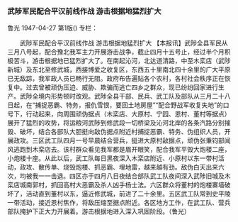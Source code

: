 ### 武陟军民配合平汉前线作战  游击根据地猛烈扩大
鲁光
1947-04-27
第1版()
专栏：

　　武陟军民配合平汉前线作战
    游击根据地猛烈扩大
    【本报讯】武陟全县军民从三月八号起，配合豫北我军主力开展游击战争，截止四月十五号止，经过半个月积极苦斗，游击根据地已猛烈扩大了。在南起沁河，北达道清路，中至木栾店（武陟新城）及东北至修武城，西接博爱之收复区，东西五十里南北四十余里的广大平原已无敌踪，我军政人员已畅行无阻。政府布告遍贴各个农村，各村社会秩序正在恢复中。过去曾被顽伪压迫、威胁、欺骗而逃亡四乡之群众，现已纷纷回家进行生产。武陟全境内形势顿时改观。武陟全县干部、民兵、武工队及部队从三月二十八日起，在“捕捉恶霸、特务，报仇雪恨，要回土地房屋”“配合野战军收复失地”的口号下，行动起来，向周围顽伪据点（木栾店、大原村、宁园、恩村、董村等据点）展开了猛烈的攻势，将运粮河武陟到修武段一切桥梁及沁河北岸的各条汽路分别摧毁、破坏，结合各部队大胆挺向敌伪据点附近村捕捉恶霸、特务、伪组织人员，开展政攻。三区武工队四月一号早晨结合营兵，挺进大原村敌据点，顽伪张秉钧部闻风逃跑到木栾店去。该村群众看见我军都是眉开眼笑，配合我军平毁大炮楼二座，小炮楼十座。从此以后，武工队每日黑夜深入木栾店附近、小原村以东一带村活动，政攻、散传单、烧毁炮楼、抓恶霸、埋地雷，越来越有劲。敌伪白天出来六次，均被我一一击退。四区亦于四月八日夜结合部队武工队夜间深入武陟旧城及木栾店城南郭村，抓回高村大恶霸及杀人凶手杨士法。六区群众将董村的炮楼寨墙破坏了，活动直到董村以东，逼近修武城，前进了二十余里。五区武工队常到史平陵一带活动，接近恩村焦作，将敌压缩至据点附近。各区地方工作，在武工队、营兵部队掩护下正大力开展着。游击根据地进入深入巩固阶段。（鲁光）
